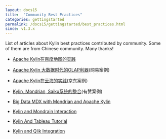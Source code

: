 ```yaml
---
layout: docs15
title:  "Community Best Practices"
categories: gettingstarted
permalink: /docs15/gettingstarted/best_practices.html
since: v1.3.x
---
```


List of articles about Kylin best practices contributed by community. Some of them are from Chinese community. Many thanks!

* [Apache Kylin在百度地图的实践](http://www.infoq.com/cn/articles/practis-of-apache-kylin-in-baidu-map)

* [Apache Kylin 大数据时代的OLAP利器](http://www.bitstech.net/2016/01/04/kylin-olap/)(网易案例)

* [Apache Kylin在云海的实践](http://www.csdn.net/article/2015-11-27/2826343)(京东案例)

* [Kylin, Mondrian, Saiku系统的整合](http://tech.youzan.com/kylin-mondrian-saiku/)(有赞案例)

* [Big Data MDX with Mondrian and Apache Kylin](https://www.inovex.de/fileadmin/files/Vortraege/2015/big-data-mdx-with-mondrian-and-apache-kylin-sebastien-jelsch-pcm-11-2015.pdf)

* [Kylin and Mondrain Interaction](https://github.com/mustangore/kylin-mondrian-interaction)

* [Kylin And Tableau Tutorial](https://github.com/albertoRamon/Kylin/tree/master/KylinWithTableau)

* [Kylin and Qlik Integration](https://github.com/albertoRamon/Kylin/tree/master/KylinWithQlik)

